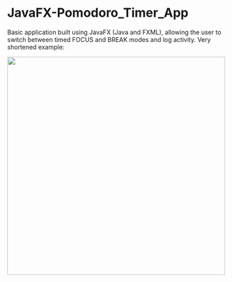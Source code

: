 # JavaFX-Pomodoro_Timer_App

Basic application built using JavaFX (Java and FXML), allowing the user to switch between timed FOCUS and BREAK modes and log activity. 
Very shortened example:

<div>
<img height= "500px" width="500px" src="https://github.com/strudelPie/media1/blob/main/Pomodoro%20App%20Gif.gif" />
</div>
